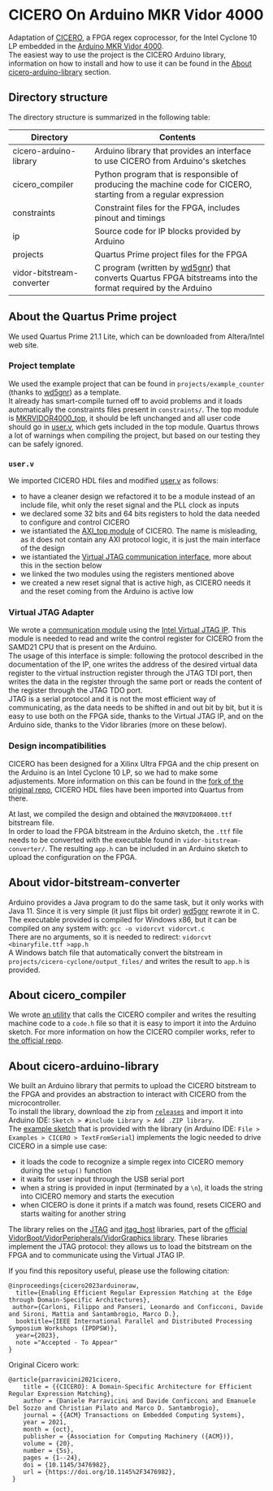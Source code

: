 # CICERO On Arduino MKR Vidor 4000
Adaptation of [CICERO](https://github.com/necst/cicero), a FPGA regex coprocessor, for the Intel Cyclone 10 LP embedded in the [Arduino MKR Vidor 4000](https://store.arduino.cc/products/arduino-mkr-vidor-4000).  
The easiest way to use the project is the CICERO Arduino library, information on how to install and how to use it can be found in the [About cicero-arduino-library](#about-cicero-arduino-library) section.

## Directory structure
The directory structure is summarized in the following table:

Directory                 | Contents
----------                | --------
cicero-arduino-library    | Arduino library that provides an interface to use CICERO from Arduino's sketches
cicero_compiler           | Python program that is responsible of producing the machine code for CICERO, starting from a regular expression
constraints               | Constraint files for the FPGA, includes pinout and timings
ip                        | Source code for IP blocks provided by Arduino
projects                  | Quartus Prime project files for the FPGA
vidor-bitstream-converter | C program (written by [wd5gnr](https://github.com/wd5gnr/VidorFPGA)) that converts Quartus FPGA bitstreams into the format required by the Arduino

## About the Quartus Prime project
We used Quartus Prime 21.1 Lite, which can be downloaded from Altera/Intel web site.  

### Project template
We used the example project that can be found in `projects/example_counter` (thanks to [wd5gnr](https://github.com/wd5gnr/VidorFPGA)) as a template.  
It already has smart-compile turned off to avoid problems and it loads automatically the constraints files present in `constraints/`. The top module is [MKRVIDOR4000_top](https://github.com/leonardo-panseri/cicero-on-vidor4000/blob/master/projects/example_counter/MKRVIDOR4000_top.v), it should be left unchanged and all user code should go in [user.v](https://github.com/leonardo-panseri/cicero-on-vidor4000/blob/master/projects/example_counter/user.v), which gets included in the top module. Quartus throws a lot of warnings when compiling the project, but based on our testing they can be safely ignored.

### `user.v`
We imported CICERO HDL files and modified [user.v](https://github.com/leonardo-panseri/cicero-on-vidor4000/blob/master/projects/cicero-cyclone/user.v) as follows:
-  to have a cleaner design we refactored it to be a module instead of an include file, whit only the reset signal and the PLL clock as inputs
-  we declared some 32 bits and 64 bits registers to hold the data needed to configure and control CICERO
-  we istantiated the [AXI_top module](https://github.com/leonardo-panseri/cicero-on-vidor4000/blob/master/projects/cicero-cyclone/cicero-rtl/AXI/AXI_top.sv) of CICERO. The name is misleading, as it does not contain any AXI protocol logic, it is just the main interface of the design
-  we istantiated the [Virtual JTAG communication interface](https://github.com/leonardo-panseri/cicero-on-vidor4000/blob/master/projects/cicero-cyclone/Virtual_JTAG_Adapter.v), more about this in the section below
-  we linked the two modules using the registers mentioned above
-  we created a new reset signal that is active high, as CICERO needs it and the reset coming from the Arduino is active low

### Virtual JTAG Adapter
We wrote a [communication module](https://github.com/leonardo-panseri/cicero-on-vidor4000/blob/master/projects/cicero-cyclone/Virtual_JTAG_Adapter.v) using the [Intel Virtual JTAG IP](https://www.intel.com/content/www/us/en/docs/programmable/683705/20-3/virtual-jtag-core-user-guide.html). This module is needed to read and write the control register for CICERO from the SAMD21 CPU that is present on the Arduino.  
The usage of this interface is simple: following the protocol described in the documentation of the IP, one writes the address of the desired virtual data register to the virtual instruction register through the JTAG TDI port, then writes the data in the register through the same port or reads the content of the register through the JTAG TDO port.  
JTAG is a serial protocol and it is not the most efficient way of communicating, as the data needs to be shifted in and out bit by bit, but it is easy to use both on the FPGA side, thanks to the Virtual JTAG IP, and on the Arduino side, thanks to the Vidor libraries (more on these below).

### Design incompatibilities
CICERO has been designed for a Xilinx Ultra FPGA and the chip present on the Arduino is an Intel Cyclone 10 LP, so we had to make some adjustements. More information on this can be found in the [fork of the original repo](https://github.com/leonardo-panseri/cicero-port-to-intel), CICERO HDL files have been imported into Quartus from there.

At last, we compiled the design and obtained the `MKRVIDOR4000.ttf` bitstream file.  
In order to load the FPGA bitstream in the Arduino sketch, the `.ttf` file needs to be converted with the executable found in `vidor-bitstream-converter/`.
The resulting `app.h` can be included in an Arduino sketch to upload the configuration on the FPGA.

## About vidor-bitstream-converter
Arduino provides a Java program to do the same task, but it only works with Java 11. Since it is very simple (it just
flips bit order) [wd5gnr](https://github.com/wd5gnr/VidorFPGA) rewrote it in C.  
The executable provided is compiled for Windows x86, but it can be compiled on any system with: `gcc -o vidorcvt vidorcvt.c`  
There are no arguments, so it is needed to redirect: `vidorcvt <binaryfile.ttf >app.h`  
A Windows batch file that automatically convert the bitstream in `projects/cicero-cyclone/output_files/` and writes the result to `app.h` is provided.

## About cicero_compiler
We wrote [an utility](https://github.com/leonardo-panseri/cicero-on-vidor4000/blob/master/cicero-compiler/compile_for_arduino.py) that calls the CICERO compiler and writes the resulting machine code to a `code.h` file so that it is easy to import it into the Arduino sketch. For more information on how the CICERO compiler works, refer to [the official repo](https://github.com/necst/cicero_compiler).

## About cicero-arduino-library
We built an Arduino library that permits to upload the CICERO bitstream to the FPGA and provides an abstraction to interact with CICERO from the microcontroller.  
To install the library, download the zip from [`releases`](https://github.com/leonardo-panseri/cicero-on-vidor4000/releases/latest) and import it into Arduino IDE: `Sketch > #include Library > Add .ZIP library`.  
The [example sketch](https://github.com/leonardo-panseri/cicero-on-vidor4000/blob/master/cicero-arduino-library/examples/TextFromSerial/text_from_serial.ino) that is provided with the library (in Arduino IDE: `File > Examples > CICERO > TextFromSerial`) implements the logic needed to drive CICERO in a simple use case:
- it loads the code to recognize a simple regex into CICERO memory during the `setup()` function
- it waits for user input through the USB serial port
- when a string is provided in input (terminated by a `\n`), it loads the string into CICERO memory and starts the execution
- when CICERO is done it prints if a match was found, resets CICERO and starts waiting for another string

The library relies on the [JTAG](https://github.com/leonardo-panseri/cicero-on-vidor4000/blob/master/cicero-driver-sketch/JTAG.h) and [jtag_host](https://github.com/leonardo-panseri/cicero-on-vidor4000/blob/master/cicero-driver-sketch/jtag_host.h) libraries, part of the [official VidorBoot/VidorPeripherals/VidorGraphics library](https://github.com/vidor-libraries). These libraries implement the JTAG protocol: they allows us to load the bitstream on the FPGA and to communicate using the Virtual JTAG IP.



If you find this repository useful, please use the following citation:

```
@inproceedings{cicero2023arduinoraw,
  title={Enabling Efficient Regular Expression Matching at the Edge through Domain-Specific Architectures},
 author={Carloni, Filippo and Panseri, Leonardo and Conficconi, Davide and Sironi, Mattia and Santambrogio, Marco D.},
  booktitle={IEEE International Parallel and Distributed Processing Symposium Workshops (IPDPSW)},
  year={2023},
  note ="Accepted - To Appear"
}
```

Original Cicero  work:

```
@article{parravicini2021cicero,
    title = {{CICERO}: A Domain-Specific Architecture for Efficient Regular Expression Matching},
    author = {Daniele Parravicini and Davide Conficconi and Emanuele Del Sozzo and Christian Pilato and Marco D. Santambrogio}, 
    journal = {{ACM} Transactions on Embedded Computing Systems},
    year = 2021,
    month = {oct},
    publisher = {Association for Computing Machinery ({ACM})},
    volume = {20},
    number = {5s},
    pages = {1--24},
    doi = {10.1145/3476982},
    url = {https://doi.org/10.1145%2F3476982},
 } 
```
